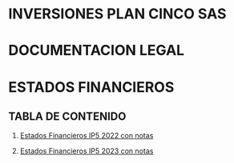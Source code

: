 # INVERSIONES PLAN CINCO SAS 


# DOCUMENTACION LEGAL 


# ESTADOS FINANCIEROS


## TABLA DE CONTENIDO

1. [Estados Financieros IP5 2022 con notas](https://iplancinco.github.io/estadosfinancieros2024/Estados_Financieros_IP5_2024_con_notas.pdfEstados_Fin)

   
3. [Estados Financieros IP5 2023 con notas](https://iplancinco.github.io/estadosfinancieros/Estados_Financieros_Plan_Cinco_2023_notas.pdf)

